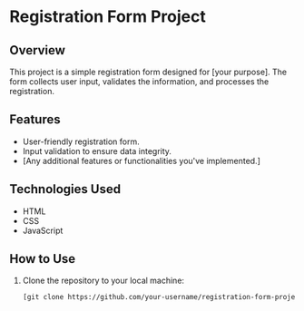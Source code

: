 # Registration Form Project

## Overview

This project is a simple registration form designed for [your purpose]. The form collects user input, validates the information, and processes the registration.

## Features

- User-friendly registration form.
- Input validation to ensure data integrity.
- [Any additional features or functionalities you've implemented.]

## Technologies Used

- HTML
- CSS
- JavaScript

## How to Use

1. Clone the repository to your local machine:

   ```bash
   [git clone https://github.com/your-username/registration-form-project.git](https://github.com/a-basuony/20_project_in_20--formValidator.git)https://github.com/a-basuony/20_project_in_20--formValidator.git

